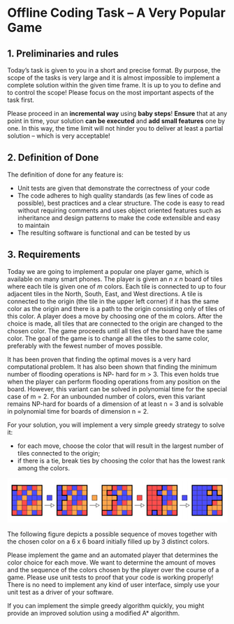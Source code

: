 # Offline Coding Task – A Very Popular Game

## 1. Preliminaries and rules

Today’s task is given to you in a short and precise format. By purpose, the scope of the
tasks is very large and it is almost impossible to implement a complete solution within
the given time frame. It is up to you to define and to control the scope! Please focus on
the most important aspects of the task first.

Please proceed in an **incremental way** using **baby steps**! **Ensure** that at any point in
time, your solution **can be executed** and **add small features** one by one. In this way,
the time limit will not hinder you to deliver at least a partial solution – which is very
acceptable!

## 2. Definition of Done

The definition of done for any feature is:

- Unit tests are given that demonstrate the correctness of your code
- The code adheres to high quality standards (as few lines of code as possible), best
practices and a clear structure. The code is easy to read without requiring comments
and uses object oriented features such as inheritance and design patterns to make
the code extensible and easy to maintain
- The resulting software is functional and can be tested by us

## 3. Requirements

Today we are going to implement a popular one player game, which is available on many
smart phones. The player is given an _n x n_ board of tiles where each tile is given one
of _m_ colors. Each tile is connected to up to four adjacent tiles in the North, South, East,
and West directions. A tile is connected to the origin (the tile in the upper left corner) if
it has the same color as the origin and there is a path to the origin consisting only of tiles
of this color. A player does a move by choosing one of the m colors. After the choice is
made, all tiles that are connected to the origin are changed to the chosen color. The game
proceeds until all tiles of the board have the same color. The goal of the game is to
change all the tiles to the same color, preferably with the fewest number of moves
possible.

It has been proven that finding the optimal moves is a very hard computational problem.
It has also been shown that finding the minimum number of flooding operations is NP-
hard for m > 3. This even holds true when the player can perform flooding operations
from any position on the board. However, this variant can be solved in polynomial time
for the special case of m = 2. For an unbounded number of colors, even this variant
remains NP-hard for boards of a dimension of at least n = 3 and is solvable in polynomial
time for boards of dimension n = 2.

For your solution, you will implement a very simple greedy strategy to solve it:

- for each move, choose the color that will result in the largest number of tiles connected to the origin;
- if there is a tie, break ties by choosing the color that has the lowest rank among
the colors.

![alt example](public/example.png)


The following figure depicts a possible sequence of moves together with the chosen
color on a 6 x 6 board initially filled up by 3 distinct colors.

Please implement the game and an automated player that determines the color choice
for each move. We want to determine the amount of moves and the sequence of the
colors chosen by the player over the course of a game. Please use unit tests to proof that
your code is working properly! There is no need to implement any kind of user interface,
simply use your unit test as a driver of your software.

If you can implement the simple greedy algorithm quickly, you might provide an
improved solution using a modified A* algorithm.


